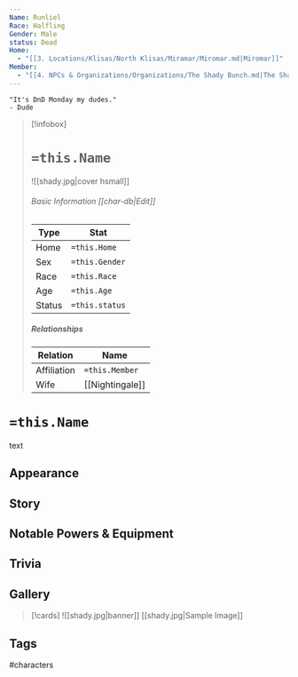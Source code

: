 ```yaml
---
Name: Runliel
Race: Halfling
Gender: Male
status: Dead
Home:
  - "[[3. Locations/Klisas/North Klisas/Miramar/Miromar.md|Miromar]]"
Member:
  - "[[4. NPCs & Organizations/Organizations/The Shady Bunch.md|The Shady Bunch]]"
---
```

	"It's DnD Monday my dudes." 
	- Dude

> [!infobox]
> # `=this.Name`
> ![[shady.jpg|cover hsmall]]
> ###### Basic Information [[char-db|Edit]]
> | Type | Stat |
> | ---- | ---- |
> | Home | `=this.Home` |
> | Sex | `=this.Gender` |
> | Race | `=this.Race` |
> | Age | `=this.Age` |
> | Status | `=this.status` |
> ##### Relationships
> | Relation | Name |
> | ---- | ---- |
> | Affiliation | `=this.Member` |
> |Wife | [[Nightingale]]|

# `=this.Name`
text
## Appearance
## Story
## Notable Powers & Equipment
## Trivia

## Gallery
>[!cards]
>![[shady.jpg|banner]]
>[[shady.jpg|Sample Image]]
>

## Tags
#characters